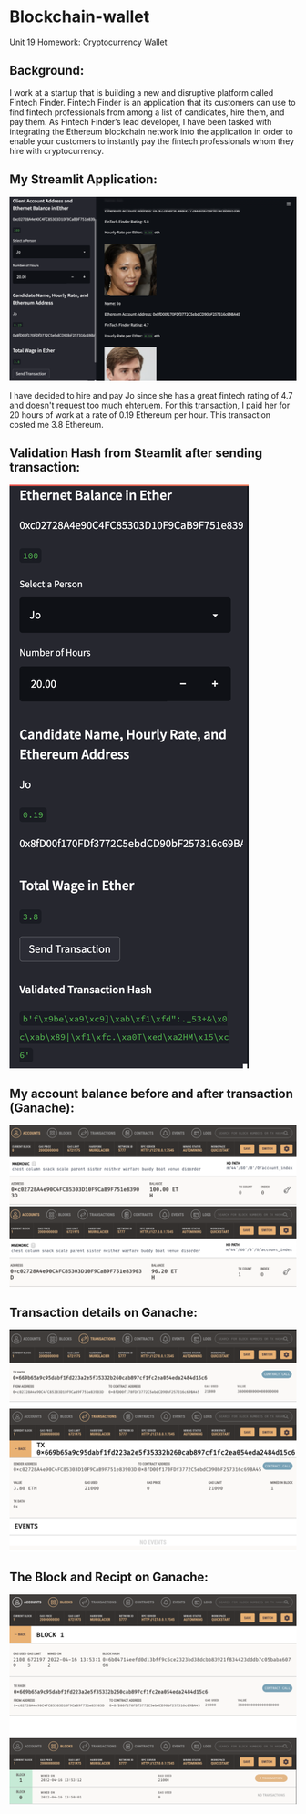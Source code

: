 # Blockchain-wallet
Unit 19 Homework: Cryptocurrency Wallet

## Background: 
I work at a startup that is building a new and disruptive platform called Fintech Finder. Fintech Finder is an application that its customers can use to find fintech professionals from among a list of candidates, hire them, and pay them. As Fintech Finder’s lead developer, I have been tasked with integrating the Ethereum blockchain network into the application in order to enable your customers to instantly pay the fintech professionals whom they hire with cryptocurrency.

## My Streamlit Application:

![image_1](Images/sc2.png)

I have decided to hire and pay Jo since she has a great fintech rating of 4.7 and doesn't request too much ehteruem. For this transaction, I paid her for 20 hours of work at a rate of 0.19 Ethereum per hour. This transaction costed me 3.8 Ethereum. 

## Validation Hash from Steamlit after sending transaction:

![image_2](Images/sc8.png)

## My account balance before and after transaction (Ganache):

![image_3](Images/sc1.png)
![image_4](Images/sc4.png)

## Transaction details on Ganache:
![image_5](Images/sc5.png)
![image_6](Images/sc6.png)

## The Block and Recipt on Ganache: 
![image_7](Images/sc7.png)
![image_8](Images/sc10.png)
